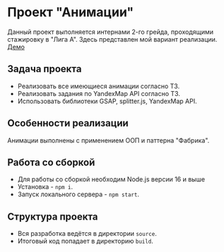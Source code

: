 # Проект "Анимации"
Данный проект выполняется интернами 2-го грейда, проходящими стажировку в "Лига А". Здесь представлен мой вариант реализации.
[Демо](https://alexeyvin273.github.io/liga-animations/)

## Задача проекта
* Реализовать все имеющиеся анимации согласно ТЗ.
* Реализовать задания по YandexMap API согласно ТЗ.
* Использовать библиотеки GSAP, splitter.js, YandexMap API.

## Особенности реализации
Анимации выполнены с применением ООП и паттерна "Фабрика".

## Работа со сборкой
- Для работы со сборкой необходим Node.js версии 16 и выше
- Установка - `npm i`.
- Запуск локального сервера - `npm start`.

## Структура проекта
- Вся разработка ведётся в директории `source`.
- Итоговый код попадает в директорию `build`.
